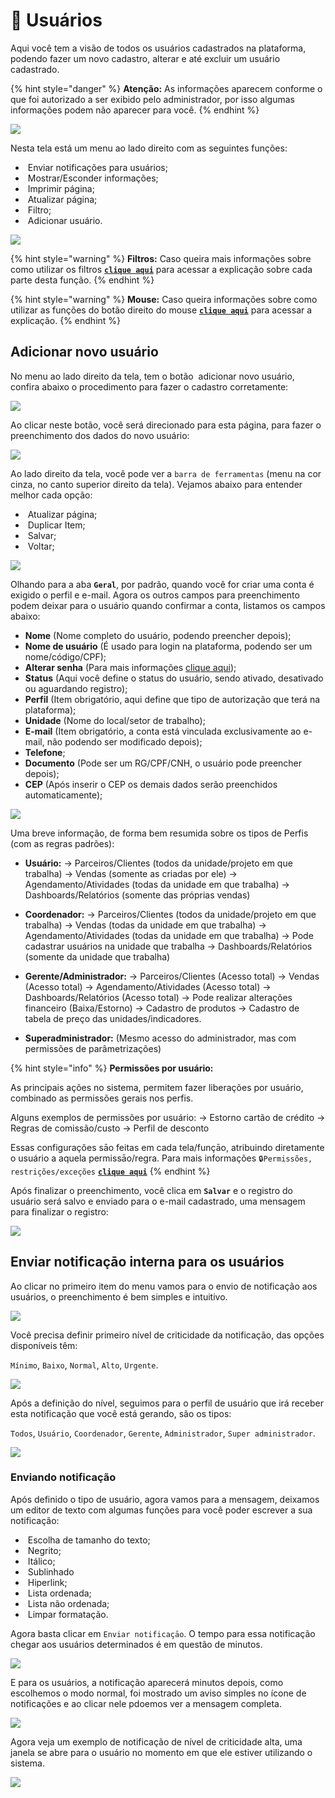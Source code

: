 # 👤 Usuários

Aqui você tem a visão de todos os usuários cadastrados na plataforma, podendo fazer um novo cadastro, alterar e até excluir um usuário cadastrado.

{% hint style="danger" %}
**Atenção:** As informações aparecem conforme o que foi autorizado a ser exibido pelo administrador, por isso algumas informações podem não aparecer para você.
{% endhint %}

![](/erp-v2/assets/funcionalidades/modulo_usuario.gif)

Nesta tela está um menu ao lado direito com as seguintes funções:

- <img src="/erp-v2/assets/icon_notificacao.png" alt="" data-size="line"> Enviar notificações para usuários;
- <img src="/erp-v2/assets/icon_exibir.png" alt="" data-size="line"> Mostrar/Esconder informações;
- <img src="/erp-v2/assets/icon_imprimir.png" alt="" data-size="line"> Imprimir página;
- <img src="/erp-v2/assets/icon_atualizar.png" alt="" data-size="line"> Atualizar página;
- <img src="/erp-v2/assets/icon_filtro.png" alt="" data-size="line"> Filtro;
- <img src="/erp-v2/assets/icon_add.png" alt="" data-size="line"> Adicionar usuário.

![](/erp-v2/assets/funcionalidades/menu_guia_usuarios.png)

{% hint style="warning" %}
**Filtros:** Caso queira mais informações sobre como utilizar os filtros [**`clique aqui`**](/erp-v2/primeiro_acesso/filtros.md) para acessar a explicação sobre cada parte desta função.
{% endhint %}

{% hint style="warning" %}
**Mouse:** Caso queira informações sobre como utilizar as funções do botão direito do mouse [**`clique aqui`**](/erp-v2/primeiro_acesso/atalhos_internos#menu-botao-direito-do-mouse) para acessar a explicação.
{% endhint %}

## Adicionar novo usuário

No menu ao lado direito da tela, tem o botão <img src="/erp-v2/assets/icon_add.png" alt="" data-size="line"> adicionar novo usuário, confira abaixo o procedimento para fazer o cadastro corretamente:

![](/erp-v2/assets/funcionalidades/menu_guia_ususarios_menu_add_user.png)

Ao clicar neste botão, você será direcionado para esta página, para fazer o preenchimento dos dados do novo usuário:

![](/erp-v2/assets/funcionalidades/menu_guia_usuario_add_user.png)

Ao lado direito da tela, você pode ver a `barra de ferramentas` (menu na cor cinza, no canto superior direito da tela). Vejamos abaixo para entender melhor cada opção:

- <img src="/erp-v2/assets/icon_atualizar.png" alt="" data-size="line"> Atualizar página;
- <img src="/erp-v2/assets/icon_duplicar.png" alt="" data-size="line"> Duplicar Item;
- <img src="/erp-v2/assets/icon_salvar.png" alt="" data-size="line"> Salvar;
- <img src="/erp-v2/assets/icon_voltar.png" alt="" data-size="line"> Voltar;

![](/erp-v2/assets/funcionalidades/menu_guia_usuario_add_user_menu.png)

Olhando para a aba **`Geral`**, por padrão, quando você for criar uma conta é exigido o perfil e e-mail. Agora os outros campos para preenchimento podem deixar para o usuário quando confirmar a conta, listamos os campos abaixo:

- **Nome** (Nome completo do usuário, podendo preencher depois);
- **Nome de usuário** (É usado para login na plataforma, podendo ser um nome/código/CPF);
- **Alterar senha** (Para mais informações [clique aqui](/erp-v2/minhas_preferencias/alt_minha_senha.md));
- **Status** (Aqui você define o status do usuário, sendo ativado, desativado ou aguardando registro);
- **Perfil** (Item obrigatório, aqui define que tipo de autorização que terá na plataforma);
- **Unidade** (Nome do local/setor de trabalho);
- **E-mail** (Item obrigatório, a conta está vinculada exclusivamente ao e-mail, não podendo ser modificado depois);
- **Telefone**;
- **Documento** (Pode ser um RG/CPF/CNH, o usuário pode preencher depois);
- **CEP** (Após inserir o CEP os demais dados serão preenchidos automaticamente);

![](/erp-v2/assets/funcionalidades/menu_guia_usuario_add_user_itens.png)

Uma breve informação, de forma bem resumida sobre os tipos de Perfis (com as regras padrões):

- **Usuário:**
-> Parceiros/Clientes (todos da unidade/projeto em que trabalha)
-> Vendas (somente as criadas por ele)
-> Agendamento/Atividades (todas da unidade em que trabalha)
-> Dashboards/Relatórios (somente das próprias vendas)

- **Coordenador:**
-> Parceiros/Clientes (todos da unidade/projeto em que trabalha)
-> Vendas (todas da unidade em que trabalha)
-> Agendamento/Atividades (todas da unidade em que trabalha)
-> Pode cadastrar usuários na unidade que trabalha
-> Dashboards/Relatórios (somente da unidade que trabalha)

- **Gerente/Administrador:**
-> Parceiros/Clientes (Acesso total)
-> Vendas (Acesso total)
-> Agendamento/Atividades (Acesso total)
-> Dashboards/Relatórios (Acesso total)
-> Pode realizar alterações financeiro (Baixa/Estorno)
-> Cadastro de produtos
-> Cadastro de tabela de preço das unidades/indicadores.

- **Superadministrador:** (Mesmo acesso do administrador, mas com permissões de parâmetrizações)

{% hint style="info" %}
**Permissões por usuário:** 

As principais ações no sistema, permitem fazer liberações por usuário, combinado as permissões gerais nos perfis.

Alguns exemplos de permissões por usuário:
-> Estorno cartão de crédito 
-> Regras de comissão/custo 
-> Perfil de desconto

Essas configurações sāo feitas em cada tela/funçāo, atribuindo diretamente o usuário a aquela permissāo/regra. Para mais informações `🔒Permissões, restrições/exceções` [**`clique aqui`**](/erp-v2/primeiro_acesso/permissoes_restricoes_excecoes) 
{% endhint %}

Após finalizar o preenchimento, você clica em **`Salvar`** e o registro do usuário será salvo e enviado para o e-mail cadastrado, uma mensagem para finalizar o registro:

![](/erp-v2/assets/funcionalidades/menu_guia_usuarios_salvar.gif)

## Enviar notificaçāo interna para os usuários

Ao clicar no primeiro item do menu vamos para o envio de notificação aos usuários, o preenchimento é bem simples e intuitivo.

![](/erp-v2/assets/funcionalidades/menu_guia_usuarios_notificacao.png)

Você precisa definir primeiro nível de criticidade da notificação, das opções disponíveis têm:

`Mínimo`, `Baixo`, `Normal`, `Alto`, `Urgente`.

![](/erp-v2/assets/funcionalidades/menu_guia_usuarios_notificacao_criticidade.png)

Após a definição do nível, seguimos para o perfil de usuário que irá receber esta notificação que você está gerando, são os tipos:

`Todos`, `Usuário`, `Coordenador`, `Gerente`, `Administrador`, `Super administrador`.

![](/erp-v2/assets/funcionalidades/menu_guia_usuarios_notificacao_perfil.png)

### Enviando notificação

Após definido o tipo de usuário, agora vamos para a mensagem, deixamos um editor de texto com algumas funções para você poder escrever a sua notificação:

- <img src="/erp-v2/assets/funcionalidades/icon_tamanho_texto.png" alt="" data-size="line"> Escolha de tamanho do texto;
- <img src="/erp-v2/assets/funcionalidades/icon_negrito.png" alt="" data-size="line"> Negrito;
- <img src="/erp-v2/assets/funcionalidades/icon_italico.png" alt="" data-size="line"> Itálico;
- <img src="/erp-v2/assets/funcionalidades/icon_sublinhado.png" alt="" data-size="line"> Sublinhado
- <img src="/erp-v2/assets/funcionalidades/icon_hiperlink.png" alt="" data-size="line"> Hiperlink;
- <img src="/erp-v2/assets/funcionalidades/icon_lista_ordenada.png" alt="" data-size="line"> Lista ordenada;
- <img src="/erp-v2/assets/funcionalidades/icon_lista_nao_ordenada.png" alt="" data-size="line"> Lista não ordenada;
- <img src="/erp-v2/assets/funcionalidades/icon_limpar_formatacao.png" alt="" data-size="line"> Limpar formatação. 

Agora basta clicar em `Enviar notificaçāo`. O tempo para essa notificação chegar aos usuários determinados é em questão de minutos.

![](/erp-v2/assets/funcionalidades/menu_guia_usuarios_notificacao_enviada.gif)

E para os usuários, a notificação aparecerá minutos depois, como escolhemos o modo normal, foi mostrado um aviso simples no ícone de notificações e ao clicar nele pdoemos ver a mensagem completa.

![](/erp-v2/assets/funcionalidades/menu_guia_usuarios_notificacao_enviada_usuario_recebido.gif)

Agora veja um exemplo de notificação de nível de criticidade alta, uma janela se abre para o usuário no momento em que ele estiver utilizando o sistema.

![](/erp-v2/assets/funcionalidades/menu_guia_usuarios_notificacao_enviada_usuario_recebido_alta.gif)

<br>
